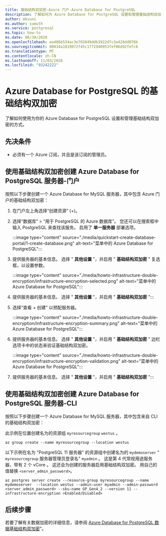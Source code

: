 ```yaml
---
title: 基础结构双加密-Azure 门户-Azure Database for PostgreSQL
description: 了解如何为 Azure Database for PostgreSQL 设置和管理基础结构双加密。
author: mksuni
ms.author: sumuth
ms.service: postgresql
ms.topic: how-to
ms.date: 06/30/2020
ms.openlocfilehash: ea486b534ac3e703849ddb3922d7c3a428dd076b
ms.sourcegitcommit: 80034a1819072f45c1772940953fef06d92fefc8
ms.translationtype: MT
ms.contentlocale: zh-CN
ms.lasthandoff: 11/03/2020
ms.locfileid: "93242222"
---
```

# <a name="infrastructure-double-encryption-for-azure-database-for-postgresql"></a>Azure Database for PostgreSQL 的基础结构双加密

了解如何使用为你的 Azure Database for PostgreSQL 设置和管理基础结构双加密的方式。

## <a name="prerequisites"></a>先决条件

* 必须有一个 Azure 订阅，并且是该订阅的管理员。

## <a name="create-an-azure-database-for-postgresql-server-with-infrastructure-double-encryption---portal"></a>使用基础结构双加密创建 Azure Database for PostgreSQL 服务器-门户

按照以下步骤创建一个 Azure Database for MySQL 服务器，其中包含 Azure 门户的基础结构双加密：

1. 在门户左上角选择“创建资源”  (+)。

2. 选择“数据库” > “用于 PostgreSQL 的 Azure 数据库”。 您还可以在搜索框中输入 PostgreSQL 来查找该服务。 启用了 **单一服务器** 部署选项。

   :::image type="content" source="./media/quickstart-create-database-portal/1-create-database.png" alt-text="菜单中的 Azure Database for PostgreSQL&quot;:::

3. 提供服务器的基本信息。 选择 &quot; **其他设置** &quot;，并启用 &quot; **基础结构双加密** " 复选框，以设置参数。

    :::image type="content" source="./media/howto-infrastructure-double-encryption/infrastructure-encryption-selected.png" alt-text="菜单中的 Azure Database for PostgreSQL&quot;:::

3. 提供服务器的基本信息。 选择 &quot; **其他设置** &quot;，并启用 &quot; **基础结构双加密** ":::

4. 选择“查看 + 创建”  以预配服务器。

    :::image type="content" source="./media/howto-infrastructure-double-encryption/infrastructure-encryption-summary.png" alt-text="菜单中的 Azure Database for PostgreSQL&quot;:::

3. 提供服务器的基本信息。 选择 &quot; **其他设置** &quot;，并启用 &quot; **基础结构双加密** " 边栏选项卡中的状态来验证基础结构双加密。

    :::image type="content" source="./media/howto-infrastructure-double-encryption/infrastructure-encryption-validation.png" alt-text="菜单中的 Azure Database for PostgreSQL&quot;:::

3. 提供服务器的基本信息。 选择 &quot; **其他设置** &quot;，并启用 &quot; **基础结构双加密** ":::

## <a name="create-an-azure-database-for-postgresql-server-with-infrastructure-double-encryption---cli"></a>使用基础结构双加密创建 Azure Database for PostgreSQL 服务器-CLI

按照以下步骤创建一个 Azure Database for MySQL 服务器，其中包含来自 CLI 的基础结构双加密：

此示例在位置创建名为的资源组 `myresourcegroup` `westus` 。

```azurecli-interactive
az group create --name myresourcegroup --location westus
```
以下示例在名为 "PostgreSQL 11 服务器" 的资源组中创建名为的 `mydemoserver` " `myresourcegroup` 服务器管理员登录名" `myadmin` 。 这是第 4 代常规用途服务器，带有 2 个 vCore   。 这还会为创建的服务器启用基础结构双加密。 用自己的值替换 `<server_admin_password>`。

```azurecli-interactive
az postgres server create --resource-group myresourcegroup --name mydemoserver  --location westus --admin-user myadmin --admin-password <server_admin_password> --sku-name GP_Gen4_2 --version 11 --infrastructure-encryption >Enabled/Disabled>
```

## <a name="next-steps"></a>后续步骤

若要了解有关数据加密的详细信息，请参阅 [Azure Database for PostgreSQL 数据基础结构双加密](concepts-Infrastructure-double-encryption.md)"。

